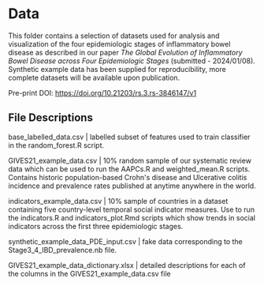 # Data

This folder contains a selection of datasets used for analysis and visualization of the four epidemiologic stages of inflammatory bowel disease as described in our paper *The Global Evolution of Inflammatory Bowel Disease across Four Epidemiologic Stages* (submitted - 2024/01/08). Synthetic example data has been supplied for reproducibility, more complete datasets will be available upon publication.

Pre-print DOI: https://doi.org/10.21203/rs.3.rs-3846147/v1

## File Descriptions

base_labelled_data.csv | labelled subset of features used to train classifier in the random_forest.R script.

GIVES21_example_data.csv | 10% random sample of our systematic review data which can be used to run the AAPCs.R and weighted_mean.R scripts. Contains historic population-based Crohn's disease and Ulcerative colitis incidence and prevalence rates published at anytime anywhere in the world.

indicators_example_data.csv | 10% sample of countries in a dataset containing five country-level temporal social indicator measures. Use to run the indicators.R and indicators_plot.Rmd scripts which show trends in social indicators across the first three epidemiologic stages.

synthetic_example_data_PDE_input.csv | fake data corresponding to the Stage3_4_IBD_prevalence.nb file. 

GIVES21_example_data_dictionary.xlsx | detailed descriptions for each of the columns in the GIVES21_example_data.csv file
